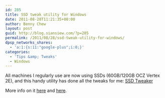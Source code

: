 ```yaml
---
id: 285
title: SSD tweak utility for Windows
date: 2011-08-28T11:21:35+00:00
author: Benny Chew
layout: post
guid: http://blog.siansiew.com/?p=285
permalink: /2011/08/28/ssd-tweak-utility-for-windows/
dpsp_networks_shares:
  - 'a:1:{s:11:"google-plus";i:0;}'
categories:
  - 'Tips &amp; Tweaks'
  - Windows
---
```

All machines I regularly use are now using SSDs (60GB/120GB OCZ Vertex 2E), and this handy utility has done all the tweaks for me: <a href="http://elpamsoft.com/Downloads.aspx?Name=SSD%20Tweaker" target="_blank">SSD Tweaker</a>

More info on it <a href="http://www.ocztechnologyforum.com/forum/showthread.php?49779-SSD-Tweak-Utility" target="_blank">here</a> and <a href="http://www.tweaktown.com/articles/3116/tweaktown_s_solid_state_drive_optimization_guide/index5.html" target="_blank">here</a>.